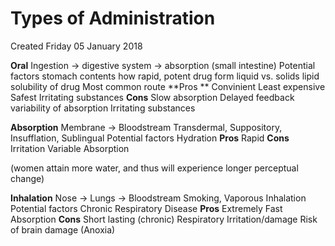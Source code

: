 # Types of Administration
Created Friday 05 January 2018

**Oral**
Ingestion -> digestive system -> absorption (small intestine)
Potential factors
stomach contents
how rapid, potent
drug form
liquid vs. solids
lipid solubility of drug
Most common route
**Pros	**
Convinient
Least expensive
Safest
Irritating substances
**Cons**
Slow absorption
Delayed feedback
variability of absorption
Irritating substances
		
**Absorption**
Membrane -> Bloodstream
Transdermal, Suppository, Insufflation, Sublingual
Potential factors
Hydration
**Pros**
Rapid
**Cons**
Irritation
Variable Absorption
		
(women attain more water, and thus will experience longer perceptual change)

**Inhalation**
Nose -> Lungs -> Bloodstream
Smoking, Vaporous Inhalation
Potential factors
Chronic Respiratory Disease
**Pros**
Extremely Fast Absorption
**Cons**
Short lasting
(chronic) Respiratory Irritation/damage
Risk of brain damage (Anoxia)


